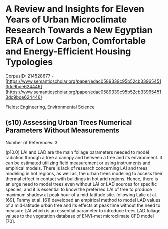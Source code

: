 # A Review and Insights for Eleven Years of Urban Microclimate Research Towards a New Egyptian ERA of Low Carbon, Comfortable and Energy-Efficient Housing Typologies

CorpusID: 214528677 - [https://www.semanticscholar.org/paper/edac0589339c95b52cb339654513dc9bde624446](https://www.semanticscholar.org/paper/edac0589339c95b52cb339654513dc9bde624446)

Fields: Engineering, Environmental Science

## (s10) Assessing Urban Trees Numerical Parameters Without Measurements
Number of References: 3

(p10.0) LAI and LAD are the main foliage parameters needed to model radiation through a tree a canopy and between a tree and its environment. It can be estimated utilizing field measurement or using instruments and empirical models. There is lack of research concerning LAI and trees modeling in hot regions, as well as, the urban trees modeling to access their thermal effect in contact with buildings in hot arid regions. Hence, there is an urge need to model trees even without LAI or LAD sources for specific species, and it is essential to know the preferred LAI of tree to produce maximum shadow at peak hour of a mid-latitude site. following Lalic et al. [69], Fahmy et al. [61] developed an empirical method to model LAD values of a mid-latitude urban tree and its effects at peak time without the need to measure LAI which is an essential parameter to introduce trees LAD foliage values to the vegetation database of ENVI-met microclimate CFD model [70].
